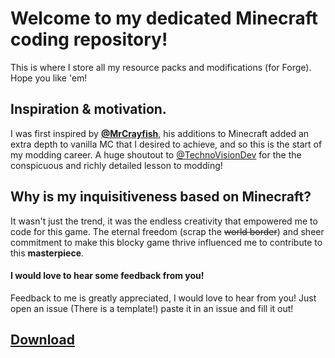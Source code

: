 # Welcome to my dedicated Minecraft coding repository!

This is where I store all my resource packs and modifications (for Forge). Hope you like 'em!

## Inspiration & motivation.

I was first inspired by <strong>[@MrCrayfish](https://github.com/MrCrayfish)</strong>, his additions to Minecraft added an extra depth to vanilla MC that I desired to achieve, and so this is the start of my modding career.
A huge shoutout to [@TechnoVisionDev](https://github.com/TechnoVisionDev) for the the conspicuous and richly detailed lesson to modding!

## Why is my inquisitiveness based on Minecraft?

It wasn't just the trend, it was the endless creativity that empowered me to code for this game. The eternal freedom (scrap the ~~world border~~)
and sheer commitment to make this blocky game thrive influenced me to contribute to this **masterpiece**.

#### I would love to hear some feedback from you!


Feedback to me is greatly appreciated, I would love to hear from you! Just open an issue (There is a template!) paste it in an issue and fill it out!


## [Download](https://github.com/SuperHarmony910/modification-builder/releases/v0.2.0-alpha)
